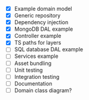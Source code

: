 - [x] Example domain model
- [x] Generic repository
- [x] Dependency injection
- [x] MongoDB DAL example
- [x] Controller example
- [x] TS paths for layers
- [ ] SQL database DAL example
- [ ] Services example
- [ ] Asset bundling
- [ ] Unit testing
- [ ] Integration testing
- [ ] Documentation
- [ ] Domain class diagram?
